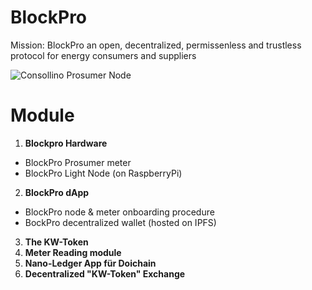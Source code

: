 # BlockPro
Mission: BlockPro an open, decentralized, permissenless and trustless protocol for energy consumers and suppliers

![Consollino Prosumer Node](./doc/images/consollino.png)

# Module
1. **Blockpro Hardware**
  - BlockPro Prosumer meter
  - BlockPro Light Node (on RaspberryPi)
2. **BlockPro dApp**
  - BlockPro node & meter onboarding procedure
  - BockPro decentralized wallet (hosted on IPFS)
3. **The KW-Token**
4. **Meter Reading module**
5. **Nano-Ledger App für Doichain**
6. **Decentralized "KW-Token" Exchange**
